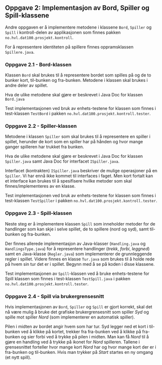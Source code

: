 ## Oppgave 2: Implementasjon av Bord, Spiller og Spill-klassene

Andre oppgaven er å implementere metodene i klassene `Bord`, `Spiller` og `Spill` i kontroll-delen av applikasjonen som finnes pakken `no.hvl.dat100.prosjekt.kontroll`.

For å representere identiteten på spillere finnes oppramsklassen `Spillere.java`.

### Oppgave 2.1 - Bord-klassen

Klassen `Bord` skal brukes til å representere bordet som spilles på og de to bunker kort, til-bunken og fra-bunken. Metodene i klassen skal brukes i andre deler av spillet.

Hva de ulike metodene skal gjøre er beskrevet i Java Doc for klassen `Bord.java`

Test implementasjonen ved bruk av enhets-testene for klassen som finnes i test-klassen `TestBord` i pakken `no.hvl.dat100.prosjekt.kontroll.tester`.

### Oppgave 2.2 - Spiller-klassen

Metodene i klassen `Spiller` som skal brukes til å representere en spiller i spillet, herunder de kort som en spiller har på hånden og hvor mange ganger spilleren har trukket fra bunken.

Hva de ulike metodene skal gjøre er beskrevet i Java Doc for klassen `Spiller.java` samt Java Doc for interfacet `ISpiller.java`.

Interfacet (kontrakten) `ISpiller.java` beskriver de mulige operasjoner på en `Spiller`. Vi har ennå ikke kommet til interfaces i faget. Men kort fortalt kan et interface kan brukes til å spesifisere hvilke metoder som skal finnes/implementeres av en klasse.

Test implementasjonen ved bruk av enhets-testene for klassen som finnes i test-klassen `TestSpiller` i pakken `no.hvl.dat100.prosjekt.kontroll.tester`.

### Oppgave 2.3 - Spill-klassen

Neste steg er å implementere klassen `Spill` som inneholder metoder for de handlinger som kan skje i selve spillet, de to spillere (nord og syd), samt til-bunken og fra-bunken.

Der finnes allerede implementasjon av Java-klasser (`Handling.java` og `HandlingsType.java`) for å representere handlinger (*trekk*, *forbi*, *leggned*) samt en Java-klasse (`Regler.java`) som implementerer de grunnleggende regler i spillet. Videre finnes en klasse `Tur.java` som brukes til å holde rede på hvem sin tur det er i spillet. Begynn med å se på koden i disse klassene.

Test implementasjonen av `Spill`-klassen ved å bruke enhets-testene for Spill klassen som finnes i test-klassen `TestSpill.java` i pakken `no.hvl.dat100.prosjekt.kontroll.tester`.

### Oppgave 2.4 - Spill via brukergrensesnitt

Hvis implementasjonen av `Bord`, `Spiller` og `Spill` er gjort korrekt, skal det nå være mulig å bruke det grafiske brukergrensesnitt som spiller *Syd* og spille mot spiller *Nord* (som implementerer en automatisk spiller).

Pilen i midten av bordet angir hvem som har tur. Syd legger ned et kort i til-bunken ved å klikke på kortet, trekker fra fra-bunken ved å klikke på fra-bunken og sier forbi ved å trykke på pilen i midten. Man kan få *Nord* til å gjøre en handling ved å trykke på ikonet for *Nord* spilleren. Tallene i grensesnittet forteller hvor mange kort *Nord* har og hvor mange kort der er i fra-bunken og til-bunken. Hvis man trykker på *Start* startes en ny omgang (et nytt spill).
